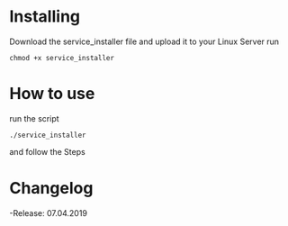 # Installing
Download the service_installer file and upload it to your Linux Server
run
```
chmod +x service_installer
```
# How to use
run the script
```
./service_installer
```
and follow the Steps
# Changelog
-Release: 07.04.2019
